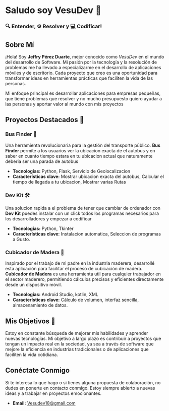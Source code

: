 # Saludo soy VesuDev 🌟
### 🔍 Entender, ⚙️ Resolver y 💻 Codificar!
## Sobre Mí

¡Hola! Soy **Jeffry Pérez Duarte**, mejor conocido como *VesuDev* en el mundo del desarrollo de Software. Mi pasión por la tecnología y la resolución de problemas me ha llevado a especializarme en el desarrollo de aplicaciones móviles y de escritorio. Cada proyecto que creo es una oportunidad para transformar ideas en herramientas prácticas que faciliten la vida de las personas.

Mi enfoque principal es desarrollar aplicaciones para empresas pequeñas, que tiene problemas que resolver y no mucho presupuesto quiero ayudar a las personas y aportar valor al mundo con mis proyectos

## Proyectos Destacados 🚀

### Bus Finder 🚌
Una herramienta revolucionaria para la gestión del transporte público. **Bus Finder** permite a los usuarios ver la ubicacion exacta de el autobus y en saber en cuanto tiempo estara en tu ubicacion actual que naturamente deberia ser una parada de autobus

- **Tecnologías:** Python, Flask, Servicio de Geolocalizacion
- **Características clave:** Mostrar ubicacion exacta del autobus, Calcular el tiempo de llegada a tu ubicacion, Mostrar varias Rutas

### Dev Kit 🛠️
Una solucion rapida a el problema de tener que cambiar de ordenador con **Dev Kit** puedes instalar con un click todos los programas necesarios para los desarrolladores y empezar a codificar 

- **Tecnologías:** Python, Tkinter
- **Características clave:** Instalacion automatica, Seleccion de programas a Gusto.

### Cubicador de Madera 🌲
Inspirado por el trabajo de mi padre en la industria maderera, desarrollé esta aplicación para facilitar el proceso de cubicación de madera. **Cubicador de Madera** es una herramienta util para cualquier trabajador en el sector maderero, permitiendo cálculos precisos y eficientes directamente desde un dispositivo móvil.

- **Tecnologías:** Android Studio, kotlin, XML
- **Características clave:** Cálculo de volumen, interfaz sencilla, almacenamiento de datos.

## Mis Objetivos 🎯

Estoy en constante búsqueda de mejorar mis habilidades y aprender nuevas tecnologías. Mi objetivo a largo plazo es contribuir a proyectos que tengan un impacto real en la sociedad, ya sea a través de software que mejore la eficiencia en industrias tradicionales o de aplicaciones que faciliten la vida cotidiana.

## Conéctate Conmigo

Si te interesa lo que hago o si tienes alguna propuesta de colaboración, no dudes en ponerte en contacto conmigo. Estoy siempre abierto a nuevas ideas y a trabajar en proyectos emocionantes.

- **Email:** [Vesudev18@gmail.com](mailto:Vesudev18@gmail.com)


